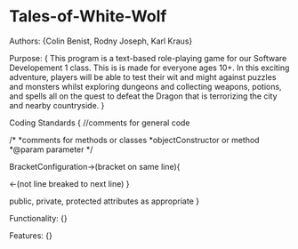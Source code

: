 # Tales-of-White-Wolf

Authors:
{Colin Benist, Rodny Joseph, Karl Kraus}

Purpose:
{ This program is a text-based role-playing game for our Software Developement 1 class. This is is made for everyone ages 10+. In this exciting adventure, players will be able to test their wit and might against puzzles and monsters whilst exploring dungeons and collecting weapons, potions, and spells all on the quest to defeat the Dragon that is terrorizing the city and nearby countryside.
}

Coding Standards
{
//comments for general code

/*
*comments for methods or classes
*objectConstructor or method
*@param parameter
*/

BracketConfiguration->(bracket on same line){

<-(not line breaked to next line)
}

public, private, protected attributes as appropriate
}


Functionality:
{}

Features:
{}
